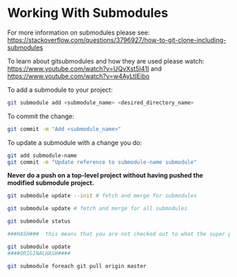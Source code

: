 # Working With Submodules

For more information on submodules please see: https://stackoverflow.com/questions/3796927/how-to-git-clone-including-submodules

To learn about gitsubmodules and how they are used please watch:
https://www.youtube.com/watch?v=UQvXst5I41I
and
https://www.youtube.com/watch?v=w4AyLtIEibo

To add a submodule to your project:

```bash
git submodule add <submodule_name> <desired_directory_name>
```

To commit the change:
```bash
git commit -m "Add <submodule_name>"
```

To update a submodule with a change you do:

```bash
git add submodule-name
git commit -m "Update reference to submodule-name submodule"
```

**Never do a push on a top-level project without having pushed the modified submodule project.**

```bash
git submodule update --init # fetch and merge for submodules
```

```bash
git submodule update # fetch and merge for all submodules
```

```bash
git submodule status

###HASH###  this means that you are not checked out to what the super project says you should be

git submodule update
####ORIGINALHASH####

git submodule foreach git pull origin master
